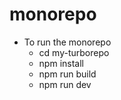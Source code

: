 # monorepo

- To run the monorepo
    - cd my-turborepo
    - npm install
    - npm run build
    - npm run dev
